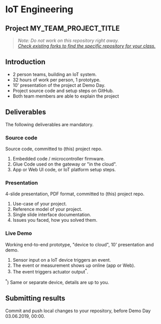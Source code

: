 # IoT Engineering
## Project MY_TEAM_PROJECT_TITLE

> *Note: Do not work on this repository right away.*<br/>
> *[Check existing forks to find the specific repository for your class.](../../network/members)*

## Introduction
* 2 person teams, building an IoT system.
* 32 hours of work per person, 1 prototype.
* 10' presentation of the project at Demo Day.
* Project source code and setup steps on GitHub.
* Both team members are able to explain the project

## Deliverables
The following deliverables are mandatory.

### Source code
Source code, committed to (this) project repo.
1) Embedded code / microcontroller firmware.
2) Glue Code used on the gateway or "in the cloud".
3) App or Web UI code, or IoT platform setup steps.

### Presentation
4-slide presentation, PDF format, committed to (this) project repo.
1) Use-case of your project.
2) Reference model of your project.
3) Single slide interface documentation.
4) Issues you faced, how you solved them.

### Live Demo
Working end-to-end prototype, "device to cloud", 10' presentation and demo.
1) Sensor input on a IoT device triggers an event.
2) The event or measurement shows up online (app or Web).
3) The event triggers actuator output<sup>*</sup>.

<sup>*</sup>) Same or separate device, details are up to you.

## Submitting results
Commit and push local changes to your repository, before Demo Day 03.06.2019, 00:00.
